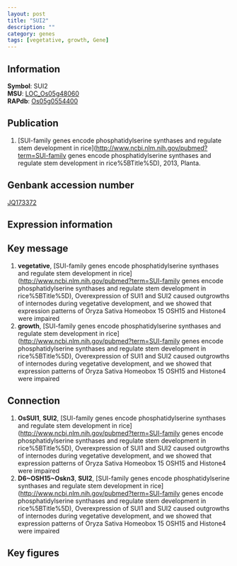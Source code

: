 ```yaml
---
layout: post
title: "SUI2"
description: ""
category: genes
tags: [vegetative, growth, Gene]
---
```


## Information
__Symbol__: SUI2  
__MSU__: [LOC_Os05g48060](http://rice.plantbiology.msu.edu/cgi-bin/ORF_infopage.cgi?orf=LOC_Os05g48060)  
__RAPdb__: [Os05g0554400](http://rapdb.dna.affrc.go.jp/viewer/gbrowse_details/irgsp1?name=Os05g0554400)  

## Publication
1. [SUI-family genes encode phosphatidylserine synthases and regulate stem development in rice](http://www.ncbi.nlm.nih.gov/pubmed?term=SUI-family genes encode phosphatidylserine synthases and regulate stem development in rice%5BTitle%5D), 2013, Planta.

## Genbank accession number
[JQ173372](http://www.ncbi.nlm.nih.gov/nuccore/JQ173372)  

## Expression information

## Key message
1. __vegetative__, [SUI-family genes encode phosphatidylserine synthases and regulate stem development in rice](http://www.ncbi.nlm.nih.gov/pubmed?term=SUI-family genes encode phosphatidylserine synthases and regulate stem development in rice%5BTitle%5D),  Overexpression of SUI1 and SUI2 caused outgrowths of internodes during vegetative development, and we showed that expression patterns of Oryza Sativa Homeobox 15 OSH15 and Histone4 were impaired
2. __growth__, [SUI-family genes encode phosphatidylserine synthases and regulate stem development in rice](http://www.ncbi.nlm.nih.gov/pubmed?term=SUI-family genes encode phosphatidylserine synthases and regulate stem development in rice%5BTitle%5D),  Overexpression of SUI1 and SUI2 caused outgrowths of internodes during vegetative development, and we showed that expression patterns of Oryza Sativa Homeobox 15 OSH15 and Histone4 were impaired

## Connection
1. __OsSUI1__, __SUI2__, [SUI-family genes encode phosphatidylserine synthases and regulate stem development in rice](http://www.ncbi.nlm.nih.gov/pubmed?term=SUI-family genes encode phosphatidylserine synthases and regulate stem development in rice%5BTitle%5D),  Overexpression of SUI1 and SUI2 caused outgrowths of internodes during vegetative development, and we showed that expression patterns of Oryza Sativa Homeobox 15 OSH15 and Histone4 were impaired
2. __D6~OSH15~Oskn3__, __SUI2__, [SUI-family genes encode phosphatidylserine synthases and regulate stem development in rice](http://www.ncbi.nlm.nih.gov/pubmed?term=SUI-family genes encode phosphatidylserine synthases and regulate stem development in rice%5BTitle%5D),  Overexpression of SUI1 and SUI2 caused outgrowths of internodes during vegetative development, and we showed that expression patterns of Oryza Sativa Homeobox 15 OSH15 and Histone4 were impaired

## Key figures


